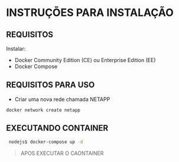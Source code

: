 # INSTRUÇÕES PARA INSTALAÇÃO

## REQUISITOS

Instalar:
- Docker Community Edition (CE) ou Enterprise Edition (EE)
- Docker Compose 

## REQUISITOS PARA USO

- Criar uma nova rede chamada NETAPP

```
docker network create netapp
```

## EXECUTANDO CONTAINER

```bash
 nodejs$ docker-compose up -d
```
> APOS EXECUTAR O CAONTAINER  
